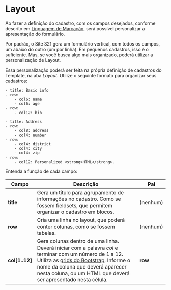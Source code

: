 # Layout

Ao fazer a definição do cadastro, com os campos desejados, conforme descrito em [Linguagem de Marcação](linguagem_de_marcacao.md), será possível personalizar a apresentação do formulário.

Por padrão, o Site 321 gera um formulário vertical, com todos os campos, um abaixo do outro (um por linha). Em pequenos cadastros, isso é o suficiente. Mas, se você busca algo mais organizado, poderá utilizar a personalização de Layout.

Essa personalização poderá ser feita na própria definição de cadastros do Template, na aba *Layout*. Utilize o seguinte formato para organizar seus cadastros:

```
- title: Basic info
- row:
    - col6: name
    - col6: age
- row:
    - col12: bio

- title: Address
- row:
    - col8: address
    - col4: number
- row:
    - col4: district
    - col4: city
    - col4: zip
- row:
    - col12: Personalized <strong>HTML</strong>.
```

Entenda a função de cada campo:

| Campo | Descrição | Pai |
| -- | -- | -- |
| **title** | Gera um título para agrupamento de informações no cadastro. Como se fossem fieldsets, que permitem organizar o cadastro em blocos. | (nenhum) |
| **row** | Cria uma linha no layout, que poderá conter colunas, como se fossem tabelas. | (nenhum) |
| **col[1..12]** | Gera colunas dentro de uma linha. Deverá iniciar com a palavra *col* e terminar com um número de 1 a 12. Utiliza as [grids do Bootstrap](http://getbootstrap.com/css/#grid). Informe o nome da coluna que deverá aparecer nesta coluna, ou um HTML que deverá ser apresentado nesta célula. | **row** |
